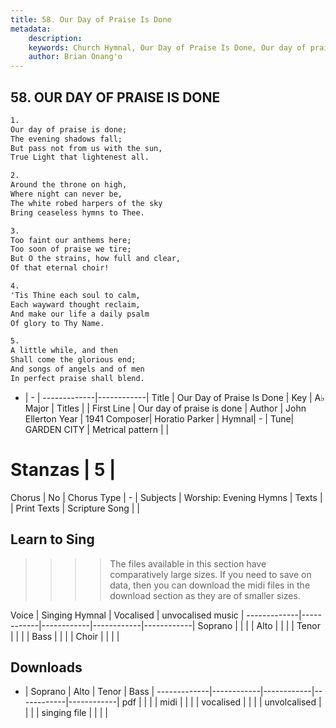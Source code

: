 ```yaml
---
title: 58. Our Day of Praise Is Done
metadata:
    description: 
    keywords: Church Hymnal, Our Day of Praise Is Done, Our day of praise is done, 
    author: Brian Onang'o
---
```



## 58. OUR DAY OF PRAISE IS DONE

```txt
1.
Our day of praise is done; 
The evening shadows fall; 
But pass not from us with the sun, 
True Light that lightenest all. 

2.
Around the throne on high, 
Where night can never be, 
The white robed harpers of the sky 
Bring ceaseless hymns to Thee. 

3.
Too faint our anthems here; 
Too soon of praise we tire; 
But O the strains, how full and clear, 
Of that eternal choir! 

4.
'Tis Thine each soul to calm, 
Each wayward thought reclaim, 
And make our life a daily psalm 
Of glory to Thy Name. 

5.
A little while, and then 
Shall come the glorious end; 
And songs of angels and of men 
In perfect praise shall blend.

```

- |   -  |
-------------|------------|
Title | Our Day of Praise Is Done |
Key | A♭ Major |
Titles |  |
First Line | Our day of praise is done |
Author | John Ellerton
Year | 1941
Composer| Horatio Parker |
Hymnal|  - |
Tune| GARDEN CITY |
Metrical pattern | |
# Stanzas | 5 |
Chorus | No |
Chorus Type | - |
Subjects | Worship: Evening Hymns |
Texts |  |
Print Texts | 
Scripture Song |  |
  
## Learn to Sing

>>>> The files available in this section have comparatively large sizes. If you need to save on data, then you can download the midi files in the download section as they are of smaller sizes.

Voice |  Singing Hymnal | Vocalised | unvocalised music |
-------------|------------|------------|------------|------------|
Soprano | | | |
Alto | | | |
Tenor | | | |
Bass | | | |
Choir | | | |

## Downloads

- |  Soprano | Alto | Tenor | Bass |
-------------|------------|------------|------------|------------|
pdf | | | |
midi | | | |
vocalised | | | |
unvolcalised | | | |
singing file | | | |
  